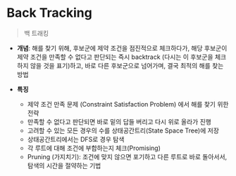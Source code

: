 # Back Tracking

> 백 트래킹

- **개념**: 해를 찾기 위해, 후보군에 제약 조건을 점진적으로 체크하다가, 해당 후보군이 제약 조건을 만족할 수 없다고 판단되는 즉시 backtrack (다시는 이 후보군을 체크하지 않을 것을 표기)하고, 바로 다른 후보군으로 넘어가며, 결국 최적의 해를 찾는 방법

- **특징**
  - 제약 조건 만족 문제 (Constraint Satisfaction Problem) 에서 해를 찾기 위한 전략
  - 만족할 수 없다고 판단되면 바로 밑의 답들 버리고 다시 위로 올라가 진행
  - 고려할 수 있는 모든 경우의 수를 상태공간트리(State Space Tree)에 저장
  - 상태공간트리에서는 DFS로 경우 탐색
  - 각 루트에 대해 조건에 부합하는지 체크(Promising)
  - Pruning (가지치기): 조건에 맞지 않으면 포기하고 다른 루트로 바로 돌아서서, 탐색의 시간을 절약하는 기법
